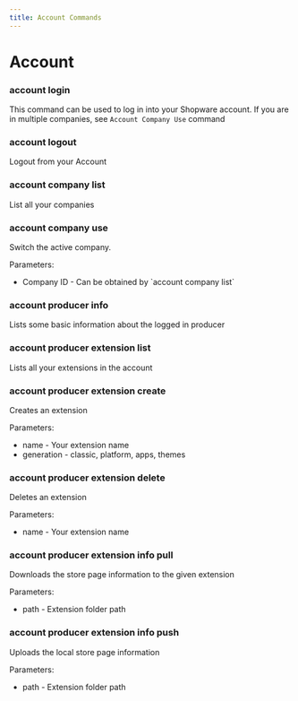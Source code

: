 ```yaml
---
title: Account Commands
---
```


# Account

### account login

This command can be used to log in into your Shopware account. If you are in multiple companies, see `Account Company Use` command

### account logout

Logout from your Account

### account company list

List all your companies

### account company use

Switch the active company.

Parameters:

* Company ID - Can be obtained by \`account company list\`

### account producer info

Lists some basic information about the logged in producer

### account producer extension list

Lists all your extensions in the account

### account producer extension create

Creates an extension

Parameters:

* name - Your extension name
* generation - classic, platform, apps, themes

### account producer extension delete

Deletes an extension

Parameters:

* name - Your extension name

### account producer extension info pull

Downloads the store page information to the given extension

Parameters:

* path - Extension folder path

### account producer extension info push

Uploads the local store page information

Parameters:

* path - Extension folder path
